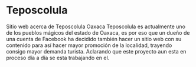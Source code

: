 # Teposcolula
Sitio web acerca de Teposcolula Oaxaca
Teposcolula es actualmente uno de los pueblos mágicos del estado de Oaxaca, es por eso que un dueño de una cuenta de Facebook ha decidido también hacer un sitio web con su contenido para así hacer mayor promoción de la localidad, trayendo consigo mayor demanda turista. 
Aclarando que este proyecto aun esta en proceso día a día se esta trabajando en el.
